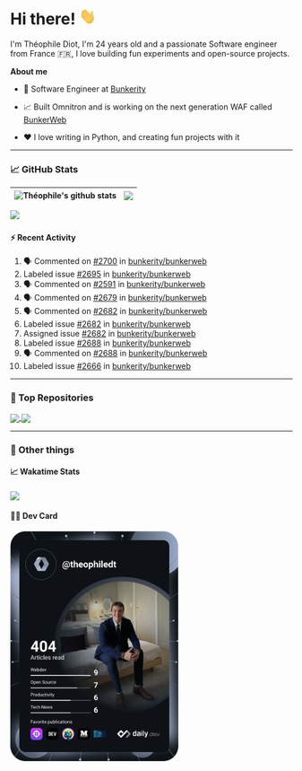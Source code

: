 # Hi there! <img src="./wave.gif" width="30px" height="30px" />

I'm Théophile Diot, I'm 24 years old and a passionate Software engineer from France 🇫🇷, I love building fun experiments and open-source projects.

**About me**

- 💼 Software Engineer at [Bunkerity](https://www.bunkerity.com/)

- 📈 Built Omnitron and is working on the next generation WAF called [BunkerWeb](https://www.bunkerweb.io)

- ❤️ I love writing in Python, and creating fun projects with it

---

### 📈 GitHub Stats

| <img align="center" src="https://github-readme-stats.vercel.app/api?username=TheophileDiot&show_icons=true&include_all_commits=true&theme=algolia&hide_border=true&rank_icon=github" alt="Théophile's github stats" /> | <img align="center" src="https://github-readme-stats.vercel.app/api/top-langs/?username=TheophileDiot&layout=compact&theme=algolia&hide_border=true" /> |
| ---------------------------------------------------------------------------------------------------------------------------------------------------------------------------------------------------------------------- | ------------------------------------------------------------------------------------------------------------------------------------------------------- |

![](https://github-readme-activity-graph.vercel.app/graph?username=TheophileDiot&theme=tokyo-night)

#### :zap: Recent Activity

<!--START_SECTION:activity-->
1. 🗣 Commented on [#2700](https://github.com/bunkerity/bunkerweb/pull/2700#issuecomment-3327997986) in [bunkerity/bunkerweb](https://github.com/bunkerity/bunkerweb)
2.  Labeled issue [#2695](https://github.com/bunkerity/bunkerweb/issues/2695) in [bunkerity/bunkerweb](https://github.com/bunkerity/bunkerweb)
3. 🗣 Commented on [#2591](https://github.com/bunkerity/bunkerweb/issues/2591#issuecomment-3327146401) in [bunkerity/bunkerweb](https://github.com/bunkerity/bunkerweb)
4. 🗣 Commented on [#2679](https://github.com/bunkerity/bunkerweb/issues/2679#issuecomment-3327136775) in [bunkerity/bunkerweb](https://github.com/bunkerity/bunkerweb)
5. 🗣 Commented on [#2682](https://github.com/bunkerity/bunkerweb/issues/2682#issuecomment-3327119184) in [bunkerity/bunkerweb](https://github.com/bunkerity/bunkerweb)
6.  Labeled issue [#2682](https://github.com/bunkerity/bunkerweb/issues/2682) in [bunkerity/bunkerweb](https://github.com/bunkerity/bunkerweb)
7.  Assigned issue [#2682](https://github.com/bunkerity/bunkerweb/issues/2682) in [bunkerity/bunkerweb](https://github.com/bunkerity/bunkerweb)
8.  Labeled issue [#2688](https://github.com/bunkerity/bunkerweb/issues/2688) in [bunkerity/bunkerweb](https://github.com/bunkerity/bunkerweb)
9. 🗣 Commented on [#2688](https://github.com/bunkerity/bunkerweb/issues/2688#issuecomment-3324564876) in [bunkerity/bunkerweb](https://github.com/bunkerity/bunkerweb)
10.  Labeled issue [#2666](https://github.com/bunkerity/bunkerweb/issues/2666) in [bunkerity/bunkerweb](https://github.com/bunkerity/bunkerweb)
<!--END_SECTION:activity-->

---

### 🔧 Top Repositories

<a href="https://github.com/bunkerity/bunkerweb">
  <img align="center" src="https://github-readme-stats.vercel.app/api/pin/?username=Bunkerity&repo=bunkerweb&theme=algolia" />
</a>
<a href="https://github.com/TheophileDiot/Omnitron">
  <img align="center" src="https://github-readme-stats.vercel.app/api/pin/?username=TheophileDiot&repo=Omnitron&theme=algolia" />
</a>

---

### 🎉 Other things

#### 📈 Wakatime Stats

<a href="https://wakatime.com/@theophile_bunkerity">
  <img align="center" src="https://github-readme-stats.vercel.app/api/wakatime?username=3aa5ce41-c253-43d9-8441-a721e446a45f&layout=compact&theme=algolia" />
</a>

#### 👨‍💻 Dev Card

<a href="https://app.daily.dev/TheophileDt">
  <img src="./devcard.svg" width="300" alt="Théophile Diot's Dev Card"/>
</a>
